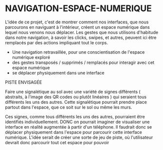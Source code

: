 # NAVIGATION-ESPACE-NUMERIQUE

L'idée de ce projet, c'est de montrer comment nos interfaces, que nous parcourons en naviguant à l'intérieur, créent un espace numérique dans lequel nous venons nous déplacer.
Les gestes que nous utilisons d'habitude dans notre navigation, à savoir les clicks, swipes, et autres, peuvent ici être remplacés par des actions impliquant tout le corps.

- Une navigation retravaillée, pour une conscientisation de l'espace numérique exploré
- des gestes transposés / supprimés / remplacés pour interagir avec cet espace numérique
- se déplacer physiquement dans une interface

PISTE ENVISAGÉE

Faire une signalétique au sol avec une variété de signes différents ( abstraits, à l'image des QR codes ou plutôt linéaires ) qui seraient tous différents les uns des autres. Cette signalétique pourrait prendre place partout dans l'espace, que ce soit sur le sol ou même les murs.

Ces signes, comme tous différents les uns des autres, pourraient être identifiés individuellement.
DONC on pourrait imaginer de visualiser une interface en réalité augmentée à partir d'un téléphone.
Il faudrait donc se déplacer physiquement dans l'espace pour parcourir cette interface numérique.
L'idée serait de créer une sorte de jeu de piste, où l'utilisateur devrait donc parcourir tout cet espace pour pouvoir 

